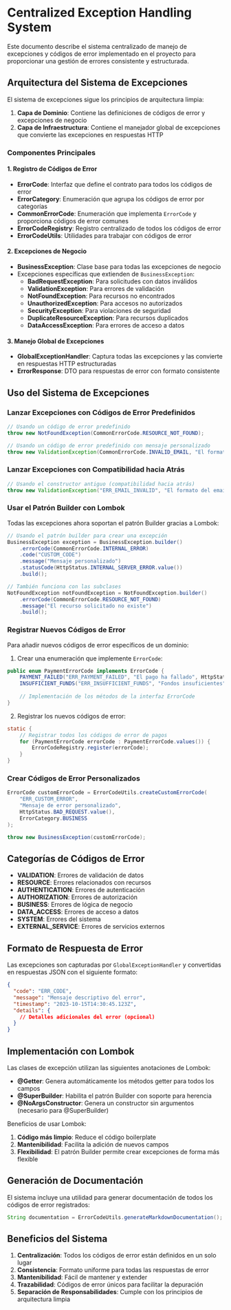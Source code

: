 # Centralized Exception Handling System

Este documento describe el sistema centralizado de manejo de excepciones y códigos de error implementado en el proyecto para proporcionar una gestión de errores consistente y estructurada.

## Arquitectura del Sistema de Excepciones

El sistema de excepciones sigue los principios de arquitectura limpia:

1. **Capa de Dominio**: Contiene las definiciones de códigos de error y excepciones de negocio
2. **Capa de Infraestructura**: Contiene el manejador global de excepciones que convierte las excepciones en respuestas HTTP

### Componentes Principales

#### 1. Registro de Códigos de Error

- **ErrorCode**: Interfaz que define el contrato para todos los códigos de error
- **ErrorCategory**: Enumeración que agrupa los códigos de error por categorías
- **CommonErrorCode**: Enumeración que implementa `ErrorCode` y proporciona códigos de error comunes
- **ErrorCodeRegistry**: Registro centralizado de todos los códigos de error
- **ErrorCodeUtils**: Utilidades para trabajar con códigos de error

#### 2. Excepciones de Negocio

- **BusinessException**: Clase base para todas las excepciones de negocio
- Excepciones específicas que extienden de `BusinessException`:
  - **BadRequestException**: Para solicitudes con datos inválidos
  - **ValidationException**: Para errores de validación
  - **NotFoundException**: Para recursos no encontrados
  - **UnauthorizedException**: Para accesos no autorizados
  - **SecurityException**: Para violaciones de seguridad
  - **DuplicateResourceException**: Para recursos duplicados
  - **DataAccessException**: Para errores de acceso a datos

#### 3. Manejo Global de Excepciones

- **GlobalExceptionHandler**: Captura todas las excepciones y las convierte en respuestas HTTP estructuradas
- **ErrorResponse**: DTO para respuestas de error con formato consistente

## Uso del Sistema de Excepciones

### Lanzar Excepciones con Códigos de Error Predefinidos

```java
// Usando un código de error predefinido
throw new NotFoundException(CommonErrorCode.RESOURCE_NOT_FOUND);

// Usando un código de error predefinido con mensaje personalizado
throw new ValidationException(CommonErrorCode.INVALID_EMAIL, "El formato del email es inválido");
```

### Lanzar Excepciones con Compatibilidad hacia Atrás

```java
// Usando el constructor antiguo (compatibilidad hacia atrás)
throw new ValidationException("ERR_EMAIL_INVALID", "El formato del email es inválido");
```

### Usar el Patrón Builder con Lombok

Todas las excepciones ahora soportan el patrón Builder gracias a Lombok:

```java
// Usando el patrón builder para crear una excepción
BusinessException exception = BusinessException.builder()
    .errorCode(CommonErrorCode.INTERNAL_ERROR)
    .code("CUSTOM_CODE")
    .message("Mensaje personalizado")
    .statusCode(HttpStatus.INTERNAL_SERVER_ERROR.value())
    .build();

// También funciona con las subclases
NotFoundException notFoundException = NotFoundException.builder()
    .errorCode(CommonErrorCode.RESOURCE_NOT_FOUND)
    .message("El recurso solicitado no existe")
    .build();
```

### Registrar Nuevos Códigos de Error

Para añadir nuevos códigos de error específicos de un dominio:

1. Crear una enumeración que implemente `ErrorCode`:

```java
public enum PaymentErrorCode implements ErrorCode {
    PAYMENT_FAILED("ERR_PAYMENT_FAILED", "El pago ha fallado", HttpStatus.BAD_REQUEST.value(), ErrorCategory.BUSINESS),
    INSUFFICIENT_FUNDS("ERR_INSUFFICIENT_FUNDS", "Fondos insuficientes", HttpStatus.BAD_REQUEST.value(), ErrorCategory.BUSINESS);
    
    // Implementación de los métodos de la interfaz ErrorCode
}
```

2. Registrar los nuevos códigos de error:

```java
static {
    // Registrar todos los códigos de error de pagos
    for (PaymentErrorCode errorCode : PaymentErrorCode.values()) {
        ErrorCodeRegistry.register(errorCode);
    }
}
```

### Crear Códigos de Error Personalizados

```java
ErrorCode customErrorCode = ErrorCodeUtils.createCustomErrorCode(
    "ERR_CUSTOM_ERROR",
    "Mensaje de error personalizado",
    HttpStatus.BAD_REQUEST.value(),
    ErrorCategory.BUSINESS
);

throw new BusinessException(customErrorCode);
```

## Categorías de Códigos de Error

- **VALIDATION**: Errores de validación de datos
- **RESOURCE**: Errores relacionados con recursos
- **AUTHENTICATION**: Errores de autenticación
- **AUTHORIZATION**: Errores de autorización
- **BUSINESS**: Errores de lógica de negocio
- **DATA_ACCESS**: Errores de acceso a datos
- **SYSTEM**: Errores del sistema
- **EXTERNAL_SERVICE**: Errores de servicios externos

## Formato de Respuesta de Error

Las excepciones son capturadas por `GlobalExceptionHandler` y convertidas en respuestas JSON con el siguiente formato:

```json
{
  "code": "ERR_CODE",
  "message": "Mensaje descriptivo del error",
  "timestamp": "2023-10-15T14:30:45.123Z",
  "details": {
    // Detalles adicionales del error (opcional)
  }
}
```

## Implementación con Lombok

Las clases de excepción utilizan las siguientes anotaciones de Lombok:

- **@Getter**: Genera automáticamente los métodos getter para todos los campos
- **@SuperBuilder**: Habilita el patrón Builder con soporte para herencia
- **@NoArgsConstructor**: Genera un constructor sin argumentos (necesario para @SuperBuilder)

Beneficios de usar Lombok:
1. **Código más limpio**: Reduce el código boilerplate
2. **Mantenibilidad**: Facilita la adición de nuevos campos
3. **Flexibilidad**: El patrón Builder permite crear excepciones de forma más flexible

## Generación de Documentación

El sistema incluye una utilidad para generar documentación de todos los códigos de error registrados:

```java
String documentation = ErrorCodeUtils.generateMarkdownDocumentation();
```

## Beneficios del Sistema

1. **Centralización**: Todos los códigos de error están definidos en un solo lugar
2. **Consistencia**: Formato uniforme para todas las respuestas de error
3. **Mantenibilidad**: Fácil de mantener y extender
4. **Trazabilidad**: Códigos de error únicos para facilitar la depuración
5. **Separación de Responsabilidades**: Cumple con los principios de arquitectura limpia